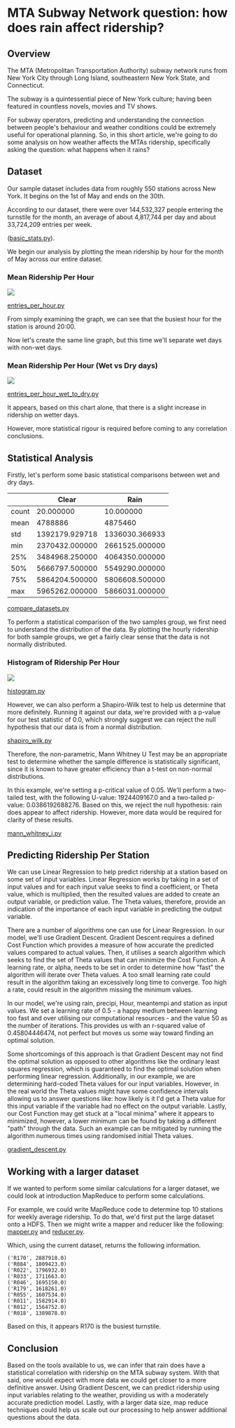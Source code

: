 # MTA Subway Network question: how does rain affect ridership?

## Overview

The MTA (Metropolitan Transportation Authority) subway network runs from New York City through Long Island, southeastern New York State, and Connecticut.

The subway is a quintessential piece of New York culture; having been featured in countless novels, movies and TV shows.

For subway operators, predicting and understanding the connection between people's behaviour and weather conditions could be extremely useful for operational planning. So, in this short article, we're going to do some analysis on how weather affects the MTAs ridership, specifically asking the question: what happens when it rains?

## Dataset

Our sample dataset includes data from roughly 550 stations across New York. It begins on the 1st of May and ends on the 30th. 

According to our dataset, there were over 144,532,327 people entering the turnstile for the month, an average of about 4,817,744 per day and about 33,724,209 entries per week.

([basic_stats.py](https://github.com/lextoumbourou/study-notes/blob/master/ud359-intro-to-data-science/final_project/basic_stats.py)).

We begin our analysis by plotting the mean ridership by hour for the month of May across our entire dataset.

### Mean Ridership Per Hour

<img src="https://raw.githubusercontent.com/lextoumbourou/study-notes/master/ud359-intro-to-data-science/final_project/images/mean-entries-per-hour.png"></img>

[entries_per_hour.py](https://github.com/lextoumbourou/study-notes/blob/master/ud359-intro-to-data-science/final_project/entries_per_hour.py)

From simply examining the graph, we can see that the busiest hour for the station is around 20:00.

Now let's create the same line graph, but this time we'll separate wet days with non-wet days.

### Mean Ridership Per Hour (Wet vs Dry days)

<img src="https://raw.githubusercontent.com/lextoumbourou/study-notes/master/ud359-intro-to-data-science/final_project/images/mean-entries-per-hour-wet-vs-dry.png"></img>

[entries_per_hour_wet_to_dry.py](https://github.com/lextoumbourou/study-notes/blob/master/ud359-intro-to-data-science/final_project/entries_per_hour_wet_to_dry.py)

It appears, based on this chart alone, that there is a slight increase in ridership on wetter days.

However, more statistical rigour is required before coming to any correlation conclusions.

## Statistical Analysis

Firstly, let's perform some basic statistical comparisons between wet and dry days.

&nbsp; | Clear          | Rain
------ | -------------- | -----
count  | 20.000000      | 10.000000
mean   | 4788886        | 4875460
std    | 1392179.929718 | 1336030.366933
min    | 2370432.000000 | 2661525.000000
25%    | 3484968.250000 | 4064350.000000
50%    | 5666797.500000 | 5549290.000000
75%    | 5864204.500000 | 5806608.500000
max    | 5965262.000000 | 5866031.000000

[compare_datasets.py](https://github.com/lextoumbourou/study-notes/blob/master/ud359-intro-to-data-science/final_project/compare_datasets.py)

To perform a statistical comparison of the two samples group, we first need to understand the distribution of the data. By plotting the hourly ridership for both sample groups, we get a fairly clear sense that the data is not normally distributed.

### Histogram of Ridership Per Hour

<img src="https://raw.githubusercontent.com/lextoumbourou/study-notes/master/ud359-intro-to-data-science/final_project/images/histogram-entries.png"></img>

[histogram.py](https://github.com/lextoumbourou/study-notes/blob/master/ud359-intro-to-data-science/final_project/histogram.py)

However, we can also perform a Shapiro-Wilk test to help us determine that more definitely. Running it against our data, we're provided with a p-value for our test statistic of 0.0, which strongly suggest we can reject the null hypothesis that our data is from a normal distribution. 

[shapiro_wilk.py](https://github.com/lextoumbourou/study-notes/blob/master/ud359-intro-to-data-science/final_project/shapiro_wilk.py)

Therefore, the non-parametric, Mann Whitney U Test may be an appropriate test to determine whether the sample difference is statistically significant, since it is known to have greater efficiency than a t-test on non-normal distributions.

In this example, we're setting a p-critical value of 0.05. We'll perform a two-tailed test, with the following U-value: 1924409167.0 and a two-tailed p-value: 0.0386192688276. Based on this, we reject the null hypothesis: rain does appear to affect ridership. However, more data would be required for clarity of these results.

[mann_whitney_i.py](https://github.com/lextoumbourou/study-notes/blob/master/ud359-intro-to-data-science/final_project/mann_whitney_i.py)

## Predicting Ridership Per Station

We can use Linear Regression to help predict ridership at a station based on some set of input variables. Linear Regression works by taking in a set of input values and for each input value seeks to find a coefficient, or Theta value, which is multiplied, then the resulted values are added to create  an output variable, or prediction value. The Theta values, therefore, provide an indication of the importance of each input variable in predicting the output variable.

There are a number of algorithms one can use for Linear Regression. In our model, we'll use Gradient Descent. Gradient Descent requires a defined Cost Function which provides a measure of how accurate the predicted values compared to actual values. Then, it utilises a search algorithm which seeks to find the set of Theta values that can minimize the Cost Function. A learning rate, or alpha, needs to be set in order to determine how "fast" the algorithm will iterate over Theta values. A too small learning rate could result in the algorithm taking an excessively long time to converge. Too high a rate, could result in the algorithm missing the minimum values.

In our model, we're using rain, precipi, Hour, meantempi and station as input values. We set a learning rate of 0.5 - a happy medium between learning too fast and over utilising our computational resources - and the value 50 as the number of iterations. This provides us with an r-squared value of 0.45804446474, not perfect but moves us some way toward finding an optimal solution.

Some shortcomings of this approach is that Gradient Descent may not find the optimal solution as opposed to other algorithms like the ordinary least squares regression, which is guaranteed to find the optimal solution when performing linear regression. Additionally, in our example, we are determining hard-coded Theta values for our input variables. However, in the real world the Theta values might have some confidence intervals allowing us to answer questions like: how likely is it I'd get a Theta value for this input variable if the variable had no effect on the output variable. Lastly, our Cost Function may get stuck at a "local minima" where it appears to minimized, however, a lower minimum can be found by taking a different "path" through the data. Such an example can be mitigated by running the algorithm numerous times using randomised initial Theta values.

[gradient_descent.py](https://github.com/lextoumbourou/study-notes/blob/master/ud359-intro-to-data-science/final_project/gradient_descent.py)

## Working with a larger dataset 

If we wanted to perform some similar calculations for a larger dataset, we could look at introduction MapReduce to perform some calculations. 

For example, we could write MapReduce code to determine top 10 stations for weekly average ridership. To do that, we'd first put the large dataset onto a HDFS. Then we might write a mapper and reducer like the following: [mapper.py](https://github.com/lextoumbourou/study-notes/blob/master/ud359-intro-to-data-science/final_project/mapper.py) and [reducer.py](https://github.com/lextoumbourou/study-notes/blob/master/ud359-intro-to-data-science/final_project/reducer.py).

Which, using the current dataset, returns the following information.

```
('R170', 2887918.0)
('R084', 1809423.0)
('R022', 1796932.0)
('R033', 1711663.0)
('R046', 1695150.0)
('R179', 1618261.0)
('R055', 1607534.0)
('R011', 1582914.0)
('R012', 1564752.0)
('R018', 1389878.0)
```

Based on this, it appears R170 is the busiest turnstile.

## Conclusion

Based on the tools available to us, we can infer that rain does have a statistical correlation with ridership on the MTA subway system. With that said, one would expect with more data we could get closer to a more definitive answer. Using Gradient Descent, we can predict ridership using input variables relating to the weather, providing us with a moderately accurate prediction model. Lastly, with a larger data size, map reduce techniques could help us scale out our processing to help answer additional questions about the data.
